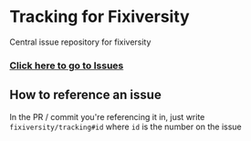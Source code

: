 # Tracking for Fixiversity

Central issue repository for fixiversity

### [Click here to go to Issues](https://github.com/fixiversity/tracking/issues)

## How to reference an issue
In the PR / commit you're referencing it in, just write `fixiversity/tracking#id` where `id` is the number on the issue
